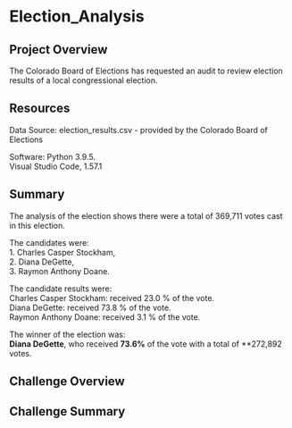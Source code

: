 # Election_Analysis

## Project Overview
The Colorado Board of Elections has requested an audit to review election results of a local congressional election.

## Resources
Data Source: election_results.csv - provided by the Colorado Board of Elections

Software: Python 3.9.5.  
          Visual Studio Code, 1.57.1

## Summary
The analysis of the election shows there were a total of 369,711 votes cast in this election.   
  
  The candidates were:   
         1. Charles Casper Stockham,  
         2. Diana DeGette,  
         3. Raymon Anthony Doane.  
  
  The candidate results were:   
          Charles Casper Stockham: received  23.0 % of the vote.   
          Diana DeGette: received  73.8 % of the vote.   
          Raymon Anthony Doane: received  3.1 % of the vote.   

The winner of the election was:   
    **Diana DeGette**, who received **73.6%** of the vote with a total of **272,892 votes.  

## Challenge Overview

## Challenge Summary
